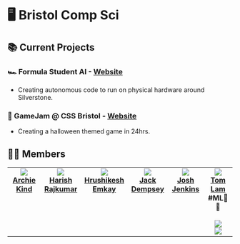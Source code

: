 
# 🖥️ Bristol Comp Sci

## 📚 Current Projects 
### 🏎️ Formula Student AI - [Website](https://www.imeche.org/events/formula-student/team-information/fs-ai)
- Creating autonomous code to run on physical hardware around Silverstone.
  

### 🎃 GameJam @ CSS Bristol - [Website](https://cssbristol.co.uk/)
- Creating a halloween themed game in 24hrs.
  

## 👨‍💻 Members 
<table>
  <tr align="center" valign="top">
    <td width="16.66%"><a href="https://github.com/archiekind"><img src="https://avatars.githubusercontent.com/archiekind"><br><b>Archie Kind</b></a></td>
    <td width="16.66%"><a href="https://github.com/hrsh9486"><img src="https://avatars.githubusercontent.com/hrsh9486"><br><b>Harish Rajkumar</b></a></td>
    <td width="16.66%"><a href="https://github.com/rsh-e"><img src="https://avatars.githubusercontent.com/rsh-e"><br><b>Hrushikesh Emkay</b></a></td>
    <td width="16.66%"><a href="https://github.com/jwdlb"><img src="https://avatars.githubusercontent.com/jwdlb"><br><b>Jack Dempsey</b></a></td>
    <td width="16.66%"><a href="https://github.com/joshjkns"><img src="https://avatars.githubusercontent.com/joshjkns"><br><b>Josh Jenkins</b></a></td>
    <td width="16.66%"><a href="https://github.com/T0mLam"><img src="https://avatars.githubusercontent.com/T0mLam"><br><b>Tom Lam</b></a><br><b>#ML🤖🧠</b><br><br><img src="https://img.shields.io/badge/python-3670A0?style=for-the-badge&logo=python&logoColor=ffdd54"><br><img src="https://img.shields.io/badge/PyTorch-%23EE4C2C.svg?style=for-the-badge&logo=PyTorch&logoColor=white"></td>
  </tr>
</table>

<!--
Archie Kind (Org Leader) - [Github](https://github.com/archiekind)<br>
Tom Lam - [Github](https://github.com/T0mLam)<br>
Josh Jenkins - [Github](https://github.com/joshjkns)<br>
Harish Rajkumar - [Github](https://github.com/hrsh9486)<br>
Jack Dempsey - [Github](https://github.com/jwdlb)<br>
Hrushikesh Emkay - [Github](https://github.com/rsh-e)<br>
-->
